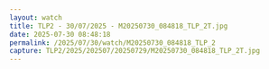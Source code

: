 ```yaml
---
layout: watch
title: TLP2 - 30/07/2025 - M20250730_084818_TLP_2T.jpg
date: 2025-07-30 08:48:18
permalink: /2025/07/30/watch/M20250730_084818_TLP_2
capture: TLP2/2025/202507/20250729/M20250730_084818_TLP_2T.jpg
---
```

